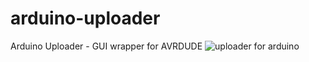 # arduino-uploader
Arduino Uploader - GUI wrapper for AVRDUDE
![uploader for arduino](https://pp.vk.me/c636822/v636822357/499ff/vjXvL_3i-B4.jpg)
